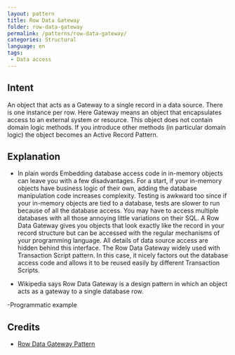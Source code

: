 ```yaml
---
layout: pattern
title: Row Data Gateway
folder: row-data-gateway
permalink: /patterns/row-data-gateway/
categories: Structural
language: en
tags:
 - Data access
---
```


## Intent
An object that acts as a Gateway to a single record in a data source. There is one instance per row. Here Gateway means
an object that encapsulates access to an external system or resource. This object does not contain domain logic methods. 
If you introduce other methods (in particular domain logic) the object becomes an Active Record Pattern.

## Explanation
- In plain words
Embedding database access code in in-memory objects can leave you with a few disadvantages. For a start, if your
in-memory objects have business logic of their own, adding the database manipulation code increases complexity. Testing
is awkward too since if your in-memory objects are tied to a database, tests are slower to run because of all the 
database access. You may have to access multiple databases with all those annoying little variations on their SQL.
A Row Data Gateway gives you objects that look exactly like the record in your record structure but can be accessed with
the regular mechanisms of your programming language. All details of data source access are hidden behind this interface.
The Row Data Gateway widely used with Transaction Script pattern. In this case, it nicely factors out the database access
code and allows it to be reused easily by different Transaction Scripts.

- Wikipedia says
Row Data Gateway is a design pattern in which an object acts as a gateway to a single database row.

-Programmatic example

## Credits

- [Row Data Gateway Pattern](https://www.sourcecodeexamples.net/2018/04/row-data-gateway.html)
